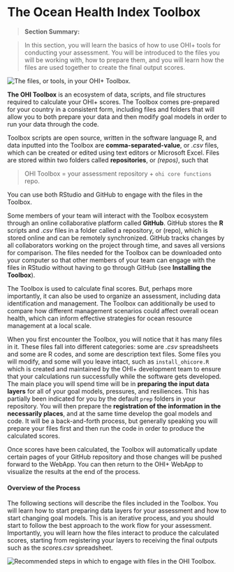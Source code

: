 # The Ocean Health Index Toolbox

>**Section Summary:**

>In this section, you will learn the basics of how to use OHI+ tools for conducting your assessment. You will be introduced to the files you will be working with, how to prepare them, and you will learn how the files are used together to create the final output scores.

![The files, or tools, in your OHI+ Toolbox.](https://docs.google.com/drawings/d/1Lp5qlIgEj32HJpRtqcCwPsQmz4LBqJBVhPk8N0yT2cY/pub?w=960&h=800)

**The OHI Toolbox** is an ecosystem of data, scripts, and file structures required to calculate your OHI+ scores. The Toolbox comes pre-prepared for your country in a consistent form, including files and folders that will allow you to both prepare your data and then modify goal models in order to run your data through the code.

Toolbox scripts are open source, written in the software language R, and data inputted into the Toolbox are **comma-separated-value**, or *.csv* files, which can be created or edited using text editors or Microsoft Excel. Files are stored within two folders called **repositories**, or *(repos)*, such that

> OHI Toolbox = your assessment repository + `ohi core functions` repo.

You can use both RStudio and GitHub to engage with the files in the Toolbox.

Some members of your team will interact with the Toolbox ecosystem through an online collaborative platform called **GitHub**. GitHub stores the **R** scripts and *.csv* files in a folder called a repository, or (repo), which is stored online and can be remotely synchronized. GitHub tracks changes by all collaborators working on the project through time, and saves all versions for comparison. The files needed for the Toolbox can be downloaded onto your computer so that other members of your team can engage with the files in RStudio without having to go through GitHub (see **Installing the Toolbox**).

The Toolbox is used to calculate final scores. But, perhaps more importantly, it can also be used to organize an assessment, including data identification and management.  The Toolbox can additionally be used to compare how different management scenarios could affect overall ocean health, which can inform effective strategies for ocean resource management at a local scale.

When you first encounter the Toolbox, you will notice that it has many files in it. These files fall into different categories: some are *.csv* spreadsheets and some are R codes, and some are description text files. Some files you will modify, and some will you leave intact, such as `install_ohicore.R` which is created and maintained by the OHI+ development team to ensure that your calculations run successfully while the software gets developed. The main place you will spend time will be in **preparing the input data layers** for all of your goal models, pressures, and resiliences. This has partially been indicated for you by the default `prep` folders in your repository. You will then prepare the **registration of the information in the necessarily places**, and at the same time develop the goal models and code. It will be a back-and-forth process, but generally speaking you will prepare your files first and then run the code in order to produce the calculated scores.

Once scores have been calculated, the Toolbox will automatically update certain pages of your GitHub repository and those changes will be pushed forward to the WebApp. You can then return to the OHI+ WebApp to visualize the results at the end of the process.

#### Overview of the Process

The following sections will describe the files included in the Toolbox. You will learn how to start preparing data layers for your assessment and how to start changing goal models.  This is an iterative process, and you should start to follow the best approach to the work flow for your assessment. Importantly, you will learn how the files interact to produce the calculated scores, starting from registering your layers to receiving the final outputs such as the *scores.csv* spreadsheet.

![Recommended steps in which to engage with files in the OHI Toolbox.](https://docs.google.com/drawings/d/155-wj8S-cDsbahZgmn5wJ1WHou0XS-2j_GOiX47QvkI/pub?w=960&h=3500)

